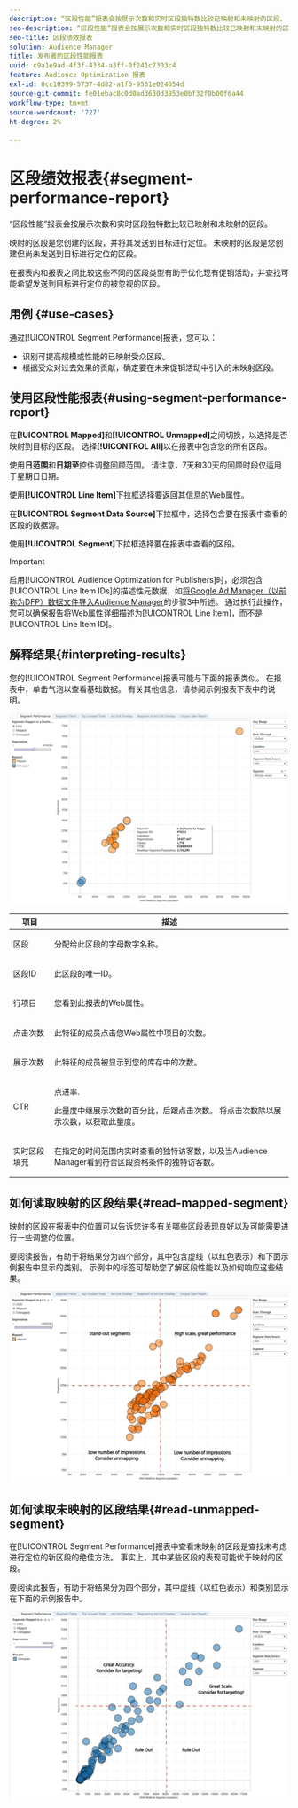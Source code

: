 ```yaml
---
description: “区段性能”报表会按展示次数和实时区段独特数比较已映射和未映射的区段。 映射的区段是您创建的区段，并将其发送到目标进行定位。 未映射的区段是您创建但尚未发送到目标进行定位的区段。 在报表内和报表之间比较这些不同的区段类型有助于优化现有促销活动，并查找可能希望发送到目标进行定位的被忽视的区段。
seo-description: “区段性能”报表会按展示次数和实时区段独特数比较已映射和未映射的区段。 映射的区段是您创建的区段，并将其发送到目标进行定位。 未映射的区段是您创建但尚未发送到目标进行定位的区段。 在报表内和报表之间比较这些不同的区段类型有助于优化现有促销活动，并查找可能希望发送到目标进行定位的被忽视的区段。
seo-title: 区段绩效报表
solution: Audience Manager
title: 发布者的区段性能报表
uuid: c9a1e9ad-4f3f-4334-a3ff-0f241c7303c4
feature: Audience Optimization 报表
exl-id: 0cc10399-5737-4d82-a1f6-9561e024054d
source-git-commit: fe01ebac8c0d0ad3630d3853e0bf32f0b00f6a44
workflow-type: tm+mt
source-wordcount: '727'
ht-degree: 2%

---
```


# 区段绩效报表{#segment-performance-report}

“区段性能”报表会按展示次数和实时区段独特数比较已映射和未映射的区段。

映射的区段是您创建的区段，并将其发送到目标进行定位。 未映射的区段是您创建但尚未发送到目标进行定位的区段。

在报表内和报表之间比较这些不同的区段类型有助于优化现有促销活动，并查找可能希望发送到目标进行定位的被忽视的区段。

## 用例 {#use-cases}

通过[!UICONTROL Segment Performance]报表，您可以：

* 识别可提高规模或性能的已映射受众区段。
* 根据受众对过去效果的贡献，确定要在未来促销活动中引入的未映射区段。

## 使用区段性能报表{#using-segment-performance-report}

在&#x200B;**[!UICONTROL Mapped]**&#x200B;和&#x200B;**[!UICONTROL Unmapped]**&#x200B;之间切换，以选择是否映射到目标的区段。 选择&#x200B;**[!UICONTROL All]**&#x200B;以在报表中包含您的所有区段。

使用&#x200B;**日范围**&#x200B;和&#x200B;**日期至**&#x200B;控件调整回顾范围。 请注意，7天和30天的回顾时段仅适用于星期日日期。

使用&#x200B;**[!UICONTROL Line Item]**&#x200B;下拉框选择要返回其信息的Web属性。

在&#x200B;**[!UICONTROL Segment Data Source]**&#x200B;下拉框中，选择包含要在报表中查看的区段的数据源。

使用&#x200B;**[!UICONTROL Segment]**&#x200B;下拉框选择要在报表中查看的区段。

>[!IMPORTANT]
>
>启用[!UICONTROL Audience Optimization for Publishers]时，必须包含[!UICONTROL Line Item IDs]的描述性元数据，如[将Google Ad Manager（以前称为DFP）数据文件导入Audience Manager](../../../reporting/audience-optimization-reports/aor-publishers/import-dfp.md)的步骤3中所述。 通过执行此操作，您可以确保报告将Web属性详细描述为[!UICONTROL Line Item]，而不是[!UICONTROL Line Item ID]。

## 解释结果{#interpreting-results}

您的[!UICONTROL Segment Performance]报表可能与下面的报表类似。 在报表中，单击气泡以查看基础数据。 有关其他信息，请参阅示例报表下表中的说明。

![](assets/publisher_segment_performance.png)

<table id="table_AFE2540583C34835B04584693ADFD26A"> 
 <thead> 
  <tr> 
   <th colname="col1" class="entry"> 项目 </th> 
   <th colname="col2" class="entry"> 描述 </th> 
  </tr>
 </thead>
 <tbody> 
  <tr> 
   <td colname="col1"> <p>区段 </p> </td> 
   <td colname="col2"> <p>分配给此区段的字母数字名称。 </p> </td> 
  </tr> 
  <tr> 
   <td colname="col1"> <p>区段ID </p> </td> 
   <td colname="col2"> <p>此区段的唯一ID。 </p> </td> 
  </tr> 
  <tr> 
   <td colname="col1"> <p>行项目 </p> </td> 
   <td colname="col2"> <p>您看到此报表的Web属性。 </p> </td> 
  </tr> 
  <tr> 
   <td colname="col1"> <p>点击次数 </p> </td> 
   <td colname="col2"> <p>此特征的成员点击您Web属性中项目的次数。 </p> </td> 
  </tr> 
  <tr> 
   <td colname="col1"> <p>展示次数 </p> </td> 
   <td colname="col2"> <p>此特征的成员被显示到您的库存中的次数。 </p> </td> 
  </tr> 
  <tr> 
   <td colname="col1"> <p>CTR </p> </td> 
   <td colname="col2"> <p>点进率. </p> <p>此量度中继展示次数的百分比，后跟点击次数。 将点击次数除以展示次数，以获取此量度。 </p> </td> 
  </tr> 
  <tr> 
   <td colname="col1"> <p>实时区段填充 </p> </td> 
   <td colname="col2"> <p>在指定的时间范围内实时查看的独特访客数，以及当<span class="keyword">Audience Manager</span>看到符合区段资格条件的独特访客数。 </p> </td> 
  </tr> 
 </tbody> 
</table>

## 如何读取映射的区段结果{#read-mapped-segment}

映射的区段在报表中的位置可以告诉您许多有关哪些区段表现良好以及可能需要进行一些调整的位置。

要阅读报告，有助于将结果分为四个部分，其中包含虚线（以红色表示）和下面示例报告中显示的类别。 示例中的标签可帮助您了解区段性能以及如何响应这些结果。

![](assets/publisher_segment_performance_mapped.png)

## 如何读取未映射的区段结果{#read-unmapped-segment}

在[!UICONTROL Segment Performance]报表中查看未映射的区段是查找未考虑进行定位的新区段的绝佳方法。 事实上，其中某些区段的表现可能优于映射的区段。

要阅读此报告，有助于将结果分为四个部分，其中虚线（以红色表示）和类别显示在下面的示例报告中。

![](assets/publisher_segment_performance_unmapped.png)
